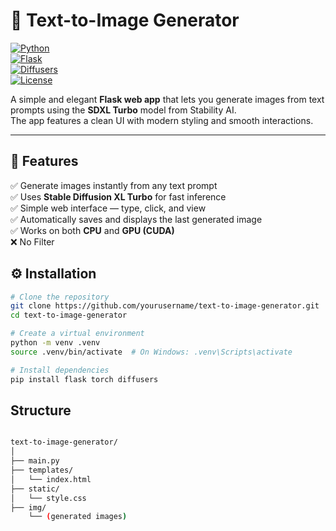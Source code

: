 # 🎨 Text-to-Image Generator  

[![Python](https://img.shields.io/badge/Python-3.10+-blue?logo=python)](https://www.python.org/)  
[![Flask](https://img.shields.io/badge/Flask-Web_Framework-black?logo=flask)](https://flask.palletsprojects.com/)  
[![Diffusers](https://img.shields.io/badge/Diffusers-Stable_Diffusion-orange?logo=huggingface)](https://huggingface.co/docs/diffusers/index)  
[![License](https://img.shields.io/badge/License-MIT-green)](https://github.com/zinoos/text-to-image-generator/main/LICENSE)  

A simple and elegant **Flask web app** that lets you generate images from text prompts using the **SDXL Turbo** model from Stability AI.  
The app features a clean UI with modern styling and smooth interactions.  

---

## 🧠 Features

✅ Generate images instantly from any text prompt  
✅ Uses **Stable Diffusion XL Turbo** for fast inference  
✅ Simple web interface — type, click, and view  
✅ Automatically saves and displays the last generated image  
✅ Works on both **CPU** and **GPU (CUDA)**  
❌ No Filter



## ⚙️ Installation

```bash
# Clone the repository
git clone https://github.com/yourusername/text-to-image-generator.git
cd text-to-image-generator

# Create a virtual environment
python -m venv .venv
source .venv/bin/activate  # On Windows: .venv\Scripts\activate

# Install dependencies
pip install flask torch diffusers
```

## Structure

```bash

text-to-image-generator/
│
├── main.py
├── templates/
│   └── index.html
├── static/
│   └── style.css
├── img/
    └── (generated images)

